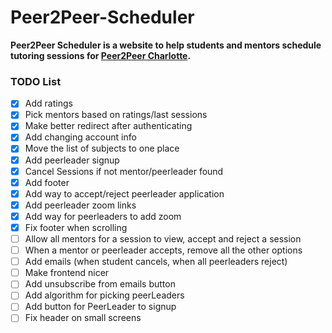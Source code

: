 # Peer2Peer-Scheduler
**Peer2Peer Scheduler is a website to help students and mentors schedule tutoring sessions for [Peer2Peer Charlotte](https://peer2peercharlotte.weebly.com/).**

### TODO List
 - [x] Add ratings
 - [x] Pick mentors based on ratings/last sessions
 - [x] Make better redirect after authenticating
 - [x] Add changing account info
 - [x] Move the list of subjects to one place
 - [x] Add peerleader signup
 - [x] Cancel Sessions if not mentor/peerleader found
 - [x] Add footer
 - [x] Add way to accept/reject peerleader application
 - [x] Add peerleader zoom links
 - [x] Add way for peerleaders to add zoom
 - [x] Fix footer when scrolling
 - [ ] Allow all mentors for a session to view, accept and reject a session
 - [ ] When a mentor or peerleader accepts, remove all the other options
 - [ ] Add emails (when student cancels, when all peerleaders reject)
 - [ ] Make frontend nicer
 - [ ] Add unsubscribe from emails button
 - [ ] Add algorithm for picking peerLeaders
 - [ ] Add button for PeerLeader to signup
 - [ ] Fix header on small screens
